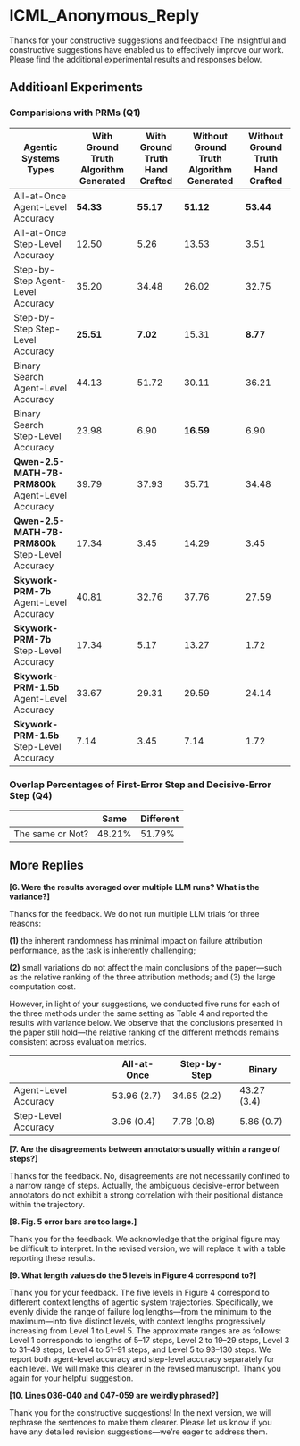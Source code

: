 # ICML_Anonymous_Reply

Thanks for your constructive suggestions and feedback! The insightful and constructive suggestions have enabled us to effectively improve our work. Please find the additional experimental results and responses below.

## Additioanl Experiments 

### Comparisions with PRMs (Q1)

| **Agentic Systems Types**            | **With Ground Truth** Algorithm Generated | **With Ground Truth** Hand Crafted | **Without Ground Truth** Algorithm Generated | **Without Ground Truth** Hand Crafted |
|-------------------------------------|-----------------------------------------------|-----------------------------------------|---------------------------------------------------|---------------------------------------------|
| All-at-Once Agent-Level Accuracy | **54.33**                                  | **55.17**                                | **51.12**                                         | **53.44**                                    |
| All-at-Once Step-Level Accuracy  | 12.50                                      | 5.26                                     | 13.53                                             | 3.51                                         |
| Step-by-Step Agent-Level Accuracy | 35.20                                     | 34.48                                    | 26.02                                             | 32.75                                        |
| Step-by-Step  Step-Level Accuracy  | **25.51**                                  | **7.02**                                 | 15.31                                             | **8.77**                                     |
| Binary Search Agent-Level Accuracy | 44.13                                    | 51.72                                    | 30.11                                             | 36.21                                        |
| Binary Search Step-Level Accuracy  | 23.98                                     | 6.90                                     | **16.59**                                         | 6.90                                         |
| **Qwen-2.5-MATH-7B-PRM800k** Agent-Level Accuracy | 39.79                                 | 37.93                               | 35.71                                        | 34.48                                    |
| **Qwen-2.5-MATH-7B-PRM800k**  Step-Level Accuracy  | 17.34                                      | 3.45                                     | 14.29                                             | 3.45                                         |
| **Skywork-PRM-7b** Agent-Level Accuracy | 40.81                                    | 32.76                                    | 37.76                                            | 27.59                                        |
| **Skywork-PRM-7b**  Step-Level Accuracy  | 17.34                                 | 5.17                                | 13.27                                             | 1.72                                     |
| **Skywork-PRM-1.5b** Agent-Level Accuracy | 33.67                                    | 29.31                                    | 29.59                                             | 24.14                                        |
| **Skywork-PRM-1.5b** Step-Level Accuracy  | 7.14                                    | 3.45                                     | 7.14                                        | 1.72                                         |

### Overlap Percentages of First-Error Step and Decisive-Error Step (Q4)


|                 | Same | Different |
|-----------------|------|-----------|
| The same or Not?|48.21%|   51.79%  |





## More Replies

**[6. Were the results averaged over multiple LLM runs? What is the variance?]**

Thanks for the feedback. We do not run multiple LLM trials for three reasons: 

**(1)** the inherent randomness has minimal impact on failure attribution performance, as the task is inherently challenging; 

**(2)** small variations do not affect the main conclusions of the paper—such as the relative ranking of the three attribution methods; and (3) the large computation cost.

However, in light of your suggestions, we conducted five runs for each of the three methods under the same setting as Table 4 and reported the results with variance below. We observe that the conclusions presented in the paper still hold—the relative ranking of the different methods remains consistent across evaluation metrics.


|                      | All-at-Once | Step-by-Step | Binary      |
|----------------------|-------------|--------------|-------------|
| Agent-Level Accuracy | 53.96 (2.7) | 34.65 (2.2)  | 43.27 (3.4) |
| Step-Level Accuracy  | 3.96 (0.4)  | 7.78 (0.8)   | 5.86 (0.7)  |

**[7.  Are the disagreements between annotators usually within a range of steps?]**


Thanks for the feedback. No, disagreements are not necessarily confined to a narrow range of steps. Actually, the ambiguous decisive-error between annotators do not exhibit a strong correlation with their positional distance within the trajectory. 


**[8. Fig. 5 error bars are too large.]**


Thank you for the feedback. We acknowledge that the original figure may be difficult to interpret. In the revised version, we will replace it with a table reporting these results.

**[9. What length values do the 5 levels in Figure 4 correspond to?]**

Thank you for your feedback. The five levels in Figure 4 correspond to different context lengths of agentic system trajectories. Specifically, we evenly divide the range of failure log lengths—from the minimum to the maximum—into five distinct levels, with context lengths progressively increasing from Level 1 to Level 5. The approximate ranges are as follows: Level 1 corresponds to lengths of 5–17 steps, Level 2 to 19–29 steps, Level 3 to 31–49 steps, Level 4 to 51–91 steps, and Level 5 to 93–130 steps. We report both agent-level accuracy and step-level accuracy separately for each level. We will make this clearer in the revised manuscript. Thank you again for your helpful suggestion.

**[10. Lines 036-040 and 047-059 are weirdly phrased?]**

Thank you for the constructive suggestions! In the next version, we will rephrase the sentences to make them clearer. Please let us know if you have any detailed revision suggestions—we’re eager to address them.

